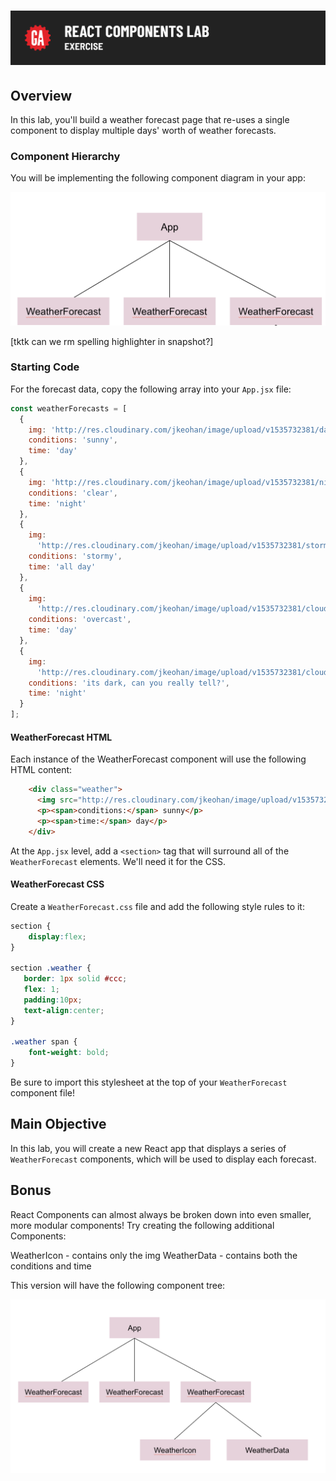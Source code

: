 # ![React Components Lab - Exercise](./assets/hero.png)

## Overview

In this lab, you'll build a weather forecast page that re-uses a single component to display multiple days' worth of weather forecasts.

### Component Hierarchy

You will be implementing the following component diagram in your app:

![App component with three children components](./assets/react-weather-hierarchy.png)

[tktk can we rm spelling highlighter in snapshot?]

### Starting Code

For the forecast data, copy the following array into your `App.jsx` file:

```js
const weatherForecasts = [
  {
    img: 'http://res.cloudinary.com/jkeohan/image/upload/v1535732381/day.svg',
    conditions: 'sunny',
    time: 'day'
  },
  {
    img: 'http://res.cloudinary.com/jkeohan/image/upload/v1535732381/night.svg',
    conditions: 'clear',
    time: 'night'
  },
  {
    img:
      'http://res.cloudinary.com/jkeohan/image/upload/v1535732381/stormy.svg',
    conditions: 'stormy',
    time: 'all day'
  },
  {
    img:
      'http://res.cloudinary.com/jkeohan/image/upload/v1535732381/cloudy-day_t7ckxp.svg',
    conditions: 'overcast',
    time: 'day'
  },
  {
    img:
      'http://res.cloudinary.com/jkeohan/image/upload/v1535732381/cloudy-night.svg',
    conditions: 'its dark, can you really tell?',
    time: 'night'
  }
];
```

#### WeatherForecast HTML

Each instance of the WeatherForecast component will use the following HTML content:

```html
    <div class="weather">
      <img src="http://res.cloudinary.com/jkeohan/image/upload/v1535732381/day.svg" alt="">
      <p><span>conditions:</span> sunny</p>
      <p><span>time:</span> day</p>
    </div>
```

At the `App.jsx` level, add a `<section>` tag that will surround all of the `WeatherForecast` elements. We'll need it for the CSS.

#### WeatherForecast CSS

Create a `WeatherForecast.css` file and add the following style rules to it:

```css
section {
    display:flex;
}
  
section .weather {
   border: 1px solid #ccc;
   flex: 1;
   padding:10px;
   text-align:center;
}
  
.weather span {
    font-weight: bold;
}
```

Be sure to import this stylesheet at the top of your `WeatherForecast` component file!

## Main Objective

In this lab, you will create a new React app that displays a series of `WeatherForecast` components, which will be used to display each forecast.

## Bonus

React Components can almost always be broken down into even smaller, more modular components! Try creating the following additional Components:

WeatherIcon - contains only the img
WeatherData - contains both the conditions and time

This version will have the following component tree:

![App component with three generations of children components](./assets/react-bonus-weather-hierarchy.png)
